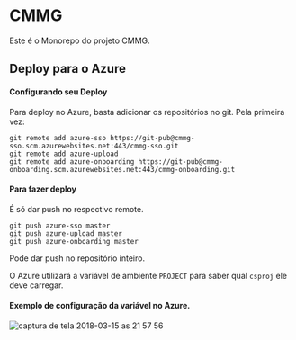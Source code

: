 # CMMG

Este é o Monorepo do projeto CMMG.

## Deploy para o Azure

#### Configurando seu Deploy

Para deploy no Azure, basta adicionar os repositórios no git. Pela primeira vez:

```
git remote add azure-sso https://git-pub@cmmg-sso.scm.azurewebsites.net:443/cmmg-sso.git
git remote add azure-upload 
git remote add azure-onboarding https://git-pub@cmmg-onboarding.scm.azurewebsites.net:443/cmmg-onboarding.git
```

#### Para fazer deploy

É só dar push no respectivo remote.

```
git push azure-sso master
git push azure-upload master
git push azure-onboarding master
```

Pode dar push no repositório inteiro.

O Azure utilizará a variável de ambiente `PROJECT` para saber qual `csproj` ele deve carregar.

#### Exemplo de configuração da variável no Azure.

![captura de tela 2018-03-15 as 21 57 56](https://user-images.githubusercontent.com/25377830/37498490-75bad7c0-289d-11e8-839a-c661bf7c39a9.png)
